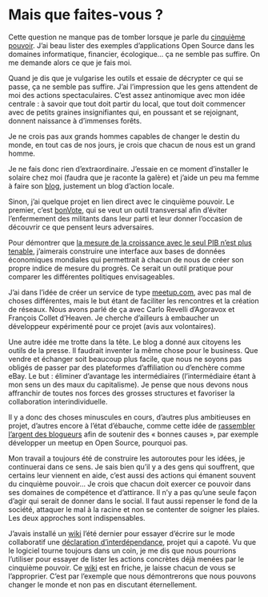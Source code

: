 # Mais que faites-vous ?

Cette question ne manque pas de tomber lorsque je parle du [cinquième pouvoir](https://tcrouzet.com/le-cinquieme-pouvoir/). J’ai beau lister des exemples d’applications Open Source dans les domaines informatique, financier, écologique… ça ne semble pas suffire. On me demande alors ce que je fais moi.

Quand je dis que je vulgarise les outils et essaie de décrypter ce qui se passe, ça ne semble pas suffire. J’ai l’impression que les gens attendent de moi des actions spectaculaires. C’est assez antinomique avec mon idée centrale : à savoir que tout doit partir du local, que tout doit commencer avec de petits graines insignifiantes qui, en poussant et se rejoignant, donnent naissance à d’immenses forêts.

Je ne crois pas aux grands hommes capables de changer le destin du monde, en tout cas de nos jours, je crois que chacun de nous est un grand homme.

Je ne fais donc rien d’extraordinaire. J’essaie en ce moment d’installer le solaire chez moi (faudra que je raconte la galère) et j’aide un peu ma femme à faire son [blog](http://www.roquerols.fr), justement un blog d’action locale.

Sinon, j’ai quelque projet en lien direct avec le cinquième pouvoir. Le premier, c’est [bonVote](http://bonvote.com), qui se veut un outil transversal afin d’éviter l’enfermement des militants dans leur parti et leur donner l’occasion de découvrir ce que pensent leurs adversaires.

Pour démontrer que [la mesure de la croissance avec le seul PIB n’est plus tenable](https://tcrouzet.com/2006/05/30/croissance-illusoire/), j’aimerais construire une interface aux bases de données économiques mondiales qui permettrait à chacun de nous de créer son propre indice de mesure du progrès. Ce serait un outil pratique pour comparer les différentes politiques envisageables.

J’ai dans l’idée de créer un service de type [meetup.com](http://www.meetup.com), avec pas mal de choses différentes, mais le but étant de faciliter les rencontres et la création de réseaux. Nous avons parlé de ça avec Carlo Revelli d’Agoravox et François Collet d’Heaven. Je cherche d’ailleurs à embaucher un développeur expérimenté pour ce projet (avis aux volontaires).

Une autre idée me trotte dans la tête. Le blog a donné aux citoyens les outils de la presse. Il faudrait inventer la même chose pour le business. Que vendre et échanger soit beaucoup plus facile, que nous ne soyons pas obligés de passer par des plateformes d’affiliation ou d’enchère comme eBay. Le but : éliminer d’avantage les intermédiaires (l’intermédiaire étant à mon sens un des maux du capitalisme). Je pense que nous devons nous affranchir de toutes nos forces des grosses structures et favoriser la collaboration interindividuelle.

Il y a donc des choses minuscules en cours, d’autres plus ambitieuses en projet, d’autres encore à l’état d’ébauche, comme cette idée de [rassembler l’argent des blogueurs](https://tcrouzet.com/) afin de soutenir des « bonnes causes », par exemple développer un meetup en Open Source, pourquoi pas.

Mon travail a toujours été de construire les autoroutes pour les idées, je continuerai dans ce sens. Je sais bien qu’il y a des gens qui souffrent, que certains leur viennent en aide, c’est aussi des actions qui émanent souvent du cinquième pouvoir… Je crois que chacun doit exercer ce pouvoir dans ses domaines de compétence et d’attirance. Il n’y a pas qu’une seule façon d’agir qui serait de donner dans le social. Il faut aussi repenser le fond de la société, attaquer le mal à la racine et non se contenter de soigner les plaies. Les deux approches sont indispensables.

J’avais installé un [wiki](http://wiki.tcrouzet.com) l’été dernier pour essayer d’écrire sur le mode collaboratif une [déclaration d’interdépendance](https://tcrouzet.com/2006/06/27/declaration-d%e2%80%99interdependance/), projet qui a capoté. Vu que le logiciel tourne toujours dans un coin, je me dis que nous pourrions l’utiliser pour essayer de lister les actions concrètes déjà menées par le cinquième pouvoir. Ce [wiki](http://wiki.tcrouzet.com) est en friche, je laisse chacun de vous se l’approprier. C’est par l’exemple que nous démontrerons que nous pouvons changer le monde et non pas en discutant éternellement.